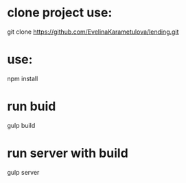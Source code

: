 # clone project use:
git clone 
 https://github.com/EvelinaKarametulova/lending.git

# use:
 npm install

 # run buid 
 gulp build

 # run server with build
 gulp server
 